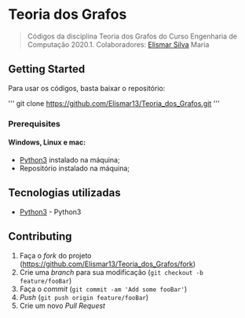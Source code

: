 # Teoria dos Grafos

> Códigos da disciplina Teoria dos Grafos do Curso Engenharia de Computação 2020.1.
> Colaboradores:
  [Elismar Silva](https://github.com/Elismar13/)
  Maria
  
## Getting Started

Para usar os códigos, basta baixar o repositório:

'''
git clone https://github.com/Elismar13/Teoria_dos_Grafos.git
'''

### Prerequisites

#### Windows, Linux e mac: 
  * [Python3](www.python.org) instalado na máquina;
  * Repositório instalado na máquina;

## Tecnologias utilizadas

* [Python3](www.python.org) - Python3

## Contributing

1. Faça o _fork_ do projeto (<https://github.com/Elismar13/Teoria_dos_Grafos/fork>)
2. Crie uma _branch_ para sua modificação (`git checkout -b feature/fooBar`)
3. Faça o _commit_ (`git commit -am 'Add some fooBar'`)
4. _Push_ (`git push origin feature/fooBar`)
5. Crie um novo _Pull Request_

